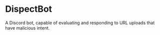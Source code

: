 # DispectBot
A Discord bot, capable of evaluating and responding to URL uploads that have malicious intent.
